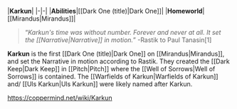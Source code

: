 |**Karkun**|
|-|-|
|**Abilities**|[[Dark One (title)\|Dark One]]|
|**Homeworld**|[[Mirandus\|Mirandus]]|

>“*Karkun's time was without number. Forever and never at all. It set the [[Narrative\|Narrative]] in motion.*”
\-Rastik to Paul Tanasin[1]

**Karkun** is the first [[Dark One (title)\|Dark One]] on [[Mirandus\|Mirandus]], and set the Narrative in motion according to Rastik. They created the [[Dark Keep\|Dark Keep]] in [[Pitch\|Pitch]] where the [[Well of Sorrows\|Well of Sorrows]] is contained.
The [[Warfields of Karkun\|Warfields of Karkun]] and/ [[Uls Karkun\|Uls Karkun]] were likely named after Karkun.



https://coppermind.net/wiki/Karkun